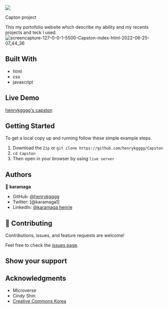 ![](https://img.shields.io/badge/Microverse-blueviolet)

Capton project

This my portofolio website which describe my ability and my recents projects and teck I used.![screencapture-127-0-0-1-5500-Capston-index-html-2022-06-25-07_44_36](https://user-images.githubusercontent.com/88551100/175778651-3d36d4e7-ebf7-4b11-aaf7-cf4f1e64b7a8.png)


## Built With

- html
- css
- javascript

## Live Demo

[henrykgggg's capston](https://henrykgggg.github.io/Capston.github.io/)

## Getting Started

To get a local copy up and running follow these simple example steps.

1. Download the `Zip` or `git clone https://github.com/henrykgggg/Capston `
2. `cd Capston`
3. Then open in your browser by using `live server`

## Authors

👤 **karamaga**

- GitHub: [@henrykgggg ](https://github.com/henrykgggg)
- Twitter: [@karamaga1]
- LinkedIn: [@karamaga henrie](https://www.linkedin.com/in/karamaga-henrie-35a539232/)

## 🤝 Contributing

Contributions, issues, and feature requests are welcome!

Feel free to check the [issues page](../../issues/).

## Show your support

## Acknowledgments

- Microverse
- Cindy Shin
- [Creative Commons Korea](https://creativecommons.org/licenses/by-nc/4.0/)

